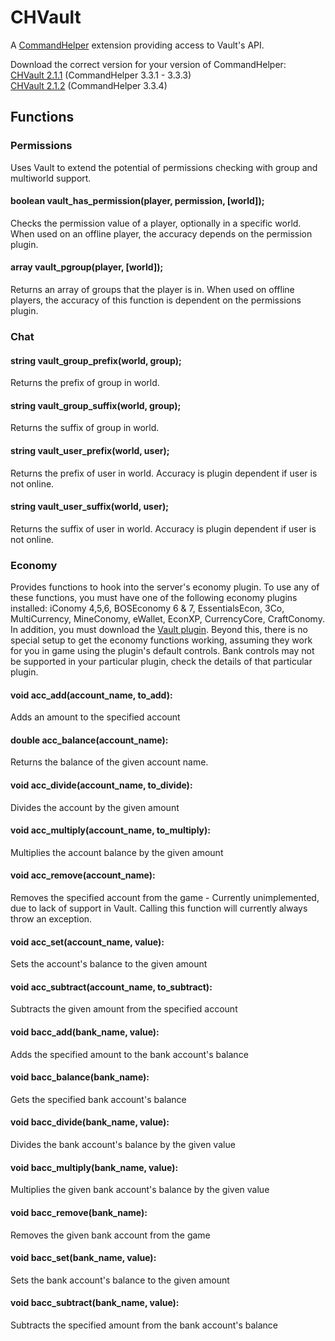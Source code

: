 # CHVault
A [CommandHelper](https://github.com/sk89q/CommandHelper) extension providing access to Vault's API.

Download the correct version for your version of CommandHelper:
<br>[CHVault 2.1.1](https://letsbuild.net/jenkins/job/CHVault/1/) (CommandHelper 3.3.1 - 3.3.3)
<br>[CHVault 2.1.2](https://letsbuild.net/jenkins/job/CHVault/3/) (CommandHelper 3.3.4)

## Functions
### Permissions
Uses Vault to extend the potential of permissions checking with group and multiworld support.

#### boolean vault_has_permission(player, permission, [world]);
Checks the permission value of a player, optionally in a specific world.
When used on an offline player, the accuracy depends on the permission plugin.

#### array vault_pgroup(player, [world]);
Returns an array of groups that the player is in. When used on offline players,
the accuracy of this function is dependent on the permissions plugin.

### Chat

#### string vault_group_prefix(world, group);
Returns the prefix of group in world.

#### string vault_group_suffix(world, group);
Returns the suffix of group in world.

#### string vault_user_prefix(world, user);
Returns the prefix of user in world. Accuracy is plugin dependent if user is not online.

#### string vault_user_suffix(world, user);
Returns the suffix of user in world. Accuracy is plugin dependent if user is not online.

### Economy
Provides functions to hook into the server's economy plugin. To use any of these functions,
you must have one of the following economy plugins installed: iConomy 4,5,6, BOSEconomy 6 & 7, EssentialsEcon,
3Co, MultiCurrency, MineConomy, eWallet, EconXP, CurrencyCore, CraftConomy. In addition, you must download the
[Vault plugin](http://dev.bukkit.org/server-mods/vault/). Beyond this, there is no special setup to get the
economy functions working, assuming they work for you in game using the plugin's default controls.
Bank controls may not be supported in your particular plugin, check the details of that particular plugin.

#### void acc\_add(account\_name, to\_add):
Adds an amount to the specified account

#### double acc\_balance(account\_name):
Returns the balance of the given account name.

#### void acc\_divide(account\_name, to\_divide):
Divides the account by the given amount

#### void acc\_multiply(account\_name, to\_multiply):
Multiplies the account balance by the given amount

#### void acc\_remove(account\_name):
Removes the specified account from the game - Currently unimplemented, due to lack of support in Vault. Calling this function will currently always throw an exception.

#### void acc\_set(account\_name, value):
Sets the account's balance to the given amount

#### void acc\_subtract(account\_name, to\_subtract):
Subtracts the given amount from the specified account

#### void bacc\_add(bank\_name, value):
Adds the specified amount to the bank account's balance

#### void bacc\_balance(bank\_name):
Gets the specified bank account's balance

#### void bacc\_divide(bank\_name, value):
Divides the bank account's balance by the given value

#### void bacc\_multiply(bank\_name, value):
Multiplies the given bank account's balance by the given value

#### void bacc\_remove(bank\_name):
Removes the given bank account from the game

#### void bacc\_set(bank\_name, value):
Sets the bank account's balance to the given amount

#### void bacc\_subtract(bank\_name, value):
Subtracts the specified amount from the bank account's balance


